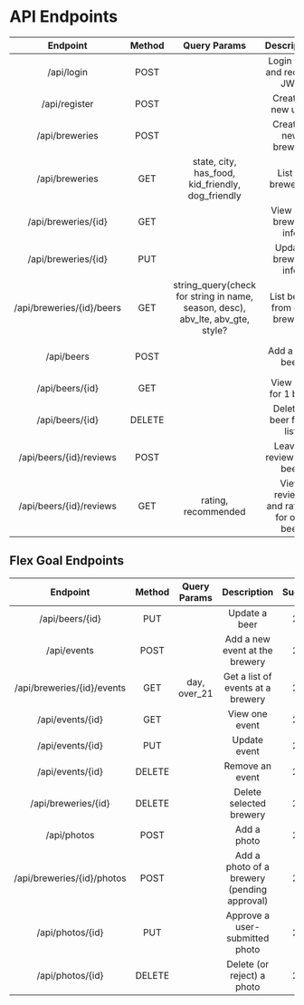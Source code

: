 # API Endpoints
|   Endpoint   |   Method  |Query Params|   Description     |Success|Error | Authentication|
|:---------:|:---------:|:---------:|:-----------------:|:-----:|:----:|:-------------:|
|/api/login|POST| |Login user and receive JWT|200|400, 422|None|
|/api/register|POST| |Create a new user|201|400, 422|None|
|/api/breweries|POST| |Create a new brewery|201|401, 403|ADMIN|
|/api/breweries|GET|state, city, has_food, kid_friendly, dog_friendly|List of breweries|200|401|None|
|/api/breweries/{id}|GET| |View one brewery info|200|401|User|
|/api/breweries/{id}|PUT| |Update brewery info|200|401, 403|Brewer, ADMIN|
|/api/breweries/{id}/beers|GET|string_query(check for string in name, season, desc), abv_lte, abv_gte, style?|List beers from one brewery|200|401|User|
|/api/beers|POST| |Add a new beer|201|401, 403, 422|Brewer|
|/api/beers/{id}|GET| |View info for 1 beer|200|401|User|
|/api/beers/{id}|DELETE| |Delete a beer from list|204|401, 403|Brewer|
|/api/beers/{id}/reviews|POST| |Leave a review for a beer|201|401, 403|Drinker|
|/api/beers/{id}/reviews|GET|rating, recommended|View reviews and ratings for one beer|200|401|User|
## Flex Goal Endpoints
|   Endpoint   |   Method  |Query Params|   Description     |Success|Error | Authentication|
|:---------:|:---------:|:---------:|:-----------------:|:-----:|:----:|:-------------:|
|/api/beers/{id}|PUT| |Update a beer|200|401, 403|Brewer
|/api/events|POST| |Add a new event at the brewery|201|401, 403|Brewer|
|/api/breweries/{id}/events|GET|day, over_21|Get a list of events at a brewery|200|401, 404|User
|/api/events/{id}|GET| |View one event|200|401, 404|User
|/api/events/{id}|PUT| |Update event|200|401, 403|Brewer, ADMIN
|/api/events/{id}|DELETE| |Remove an event|204|401, 403|Brewer, ADMIN
|/api/breweries/{id}|DELETE| |Delete selected brewery|204|401, 403|ADMIN
|/api/photos|POST| |Add a photo|201|401, 403|Brewer
|/api/breweries/{id}/photos|POST| |Add a photo of a brewery (pending approval)|201|401, 403|Drinker
|/api/photos/{id}|PUT| |Approve a user-submitted photo|200|401, 403|Brewer
|/api/photos/{id}|DELETE| |Delete (or reject) a photo|204|401, 403|Brewer, ADMIN